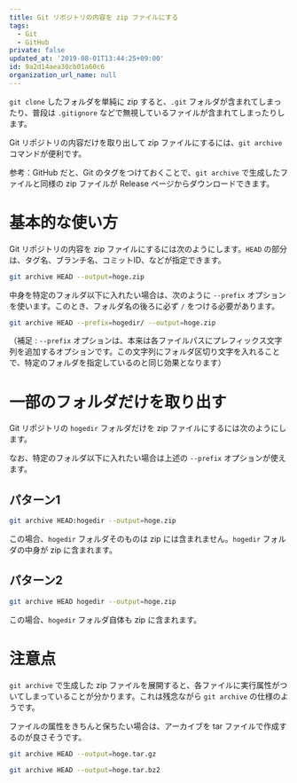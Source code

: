 ```yaml
---
title: Git リポジトリの内容を zip ファイルにする
tags:
  - Git
  - GitHub
private: false
updated_at: '2019-08-01T13:44:25+09:00'
id: 9a2d14aea30cb01a60c6
organization_url_name: null
---
```

`git clone` したフォルダを単純に zip すると、`.git` フォルダが含まれてしまったり、普段は `.gitignore` などで無視しているファイルが含まれてしまったりします。

Git リポジトリの内容だけを取り出して zip ファイルにするには、`git archive` コマンドが便利です。

参考：GitHub だと、Git のタグをつけておくことで、`git archive` で生成したファイルと同様の zip ファイルが Release ページからダウンロードできます。

# 基本的な使い方

Git リポジトリの内容を zip ファイルにするには次のようにします。`HEAD` の部分は、タグ名、ブランチ名、コミットID、などが指定できます。

```sh
git archive HEAD --output=hoge.zip
```

中身を特定のフォルダ以下に入れたい場合は、次のように `--prefix` オプションを使います。このとき、フォルダ名の後ろに必ず `/` をつける必要があります。

```sh
git archive HEAD --prefix=hogedir/ --output=hoge.zip
```

（補足 : `--prefix` オプションは、本来は各ファイルパスにプレフィックス文字列を追加するオプションです。この文字列にフォルダ区切り文字を入れることで、特定のフォルダを指定しているのと同じ効果となります）

# 一部のフォルダだけを取り出す

Git リポジトリの `hogedir` フォルダだけを zip ファイルにするには次のようにします。

なお、特定のフォルダ以下に入れたい場合は上述の `--prefix` オプションが使えます。

## パターン1

```sh
git archive HEAD:hogedir --output=hoge.zip
```

この場合、`hogedir` フォルダそのものは zip には含まれません。`hogedir` フォルダの中身が zip に含まれます。

## パターン2

```sh
git archive HEAD hogedir --output=hoge.zip
```

この場合、`hogedir` フォルダ自体も zip に含まれます。

# 注意点

`git archive` で生成した zip ファイルを展開すると、各ファイルに実行属性がついてしまっていることが分かります。これは残念ながら `git archive` の仕様のようです。

ファイルの属性をきちんと保ちたい場合は、アーカイブを tar ファイルで作成するのが良さそうです。

```sh
git archive HEAD --output=hoge.tar.gz
```

```sh
git archive HEAD --output=hoge.tar.bz2
```
